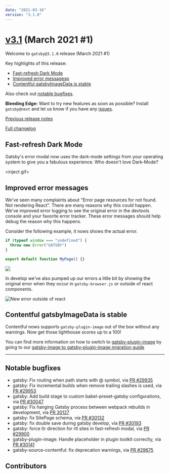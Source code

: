 ```yaml
---
date: "2021-03-16"
version: "3.1.0"
---
```


# [v3.1](https://github.com/gatsbyjs/gatsby/compare/gatsby@3.1.0-next.0...gatsby@3.1.0) (March 2021 #1)

Welcome to `gatsby@3.1.0` release (March 2021 #1)

Key highlights of this release:

- [Fast-refresh Dark Mode](#fast-refresh-dark-mode)
- [Improved error messagesp](#improved-error-messages)
- [Contentful gatsbyImageData is stable](#contentful-gatsbyimagedata-is-stable)

Also check out [notable bugfixes](#notable-bugfixes).

**Bleeding Edge:** Want to try new features as soon as possible? Install `gatsby@next` and let us know
if you have any [issues](https://github.com/gatsbyjs/gatsby/issues).

[Previous release notes](/docs/reference/release-notes/v3.0)

[Full changelog](https://github.com/gatsbyjs/gatsby/compare/gatsby@3.1.0-next.0...gatsby@3.1.0)

## Fast-refresh Dark Mode

Gatsby's error modal now uses the dark-mode settings from your operating system to give you a fabulous experience. Who doesn't love Dark-Mode?

\<inject gif\>

## Improved error messages

We've seen many complaints about "Error page resources for <path> not found. Not rendering React". There are many reasons why this could happen. We've improved error logging to see the original error in the devtools console and your favorite error tracker. These error messages should help debug the reason why this happens.

Consider the following example, it nows shows the actual error.

```js
if (typeof window === "undefined") {
  throw new Error("GATSBY")
}

export default function MyPage() {}
```

![](https://user-images.githubusercontent.com/1120926/109872417-afa3ec80-7c6c-11eb-83dc-1d061fd4cd97.png)

In develop we've also pumped up our errors a litlle bit by showing the original error when they occur in `gatsby-browser.js` or outside of react components.

![New error outside of react](https://user-images.githubusercontent.com/1120926/110111666-fe5a9f00-7db0-11eb-8d2a-d9a7f2709f24.png)

## Contentful gatsbyImageData is stable

Contentful nows supports `gatsby-plugin-image` out of the box without any warnings. Now get those lighthouse scores up to a 100!

You can find more information on how to switch to [gatsby-plugin-image](https://www.gatsbyjs.com/plugins/gatsby-plugin-image/#dynamic-images) by going to our [gatsby-image to gatsby-plugin-image migration guide](https://www.gatsbyjs.com/docs/reference/release-notes/image-migration-guide/)

---

## Notable bugfixes

- gatsby: Fix routing when path starts with @ symbol, via [PR #29935](https://github.com/gatsbyjs/gatsby/pull/29935)
- gatsby: Fix incremental builds when remove trailing slashes is used, via [PR #29953](https://github.com/gatsbyjs/gatsby/pull/29953)
- gatsby: Add build stage to custom babel-preset-gatsby configurations, via [PR #30047](https://github.com/gatsbyjs/gatsby/pull/30047)
- gatsby: Fix hanging Gatsby process between webpack rebuilds in development, via [PR 30127](https://github.com/gatsbyjs/gatsby/pull/30127)
- gatsby: fix SitePage schema, via [PR #30132](https://github.com/gatsbyjs/gatsby/pull/30132)
- gatsby: fix double save during gatsby develop, via [PR #30193](https://github.com/gatsbyjs/gatsby/pull/30193)
- gatsby: force ltr direction for rtl sites in fast-refresh modal, via [PR #29900](https://github.com/gatsbyjs/gatsby/pull/29900)
- gatsby-plugin-image: Handle placeholder in plugin toolkit correclty, via [PR #30141](https://github.com/gatsbyjs/gatsby/pull/30141)
- gatsby-source-contentful: fix deprecation warnings, via [PR #29675](https://github.com/gatsbyjs/gatsby/pull/29675)

## Contributors

